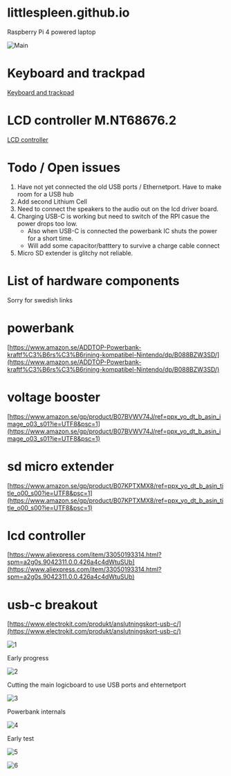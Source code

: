 # littlespleen.github.io
Raspberry Pi 4 powered laptop

![Main](https://i.imgur.com/K69xP9V.jpg)

# Keyboard and trackpad
[Keyboard and trackpad](keyboard.md)

# LCD controller M.NT68676.2

[LCD controller](lcdcontroller.md)

# Todo / Open issues
1. Have not yet connected the old USB ports / Ethernetport. Have to make room for a USB hub
2. Add second Lithium Cell
3. Need to connect the speakers to the audio out on the lcd driver board.
4. Charging USB-C is working but need to switch of the RPI casue the power drops too low.
    - Also when USB-C is connected the powerbank IC shuts the power for a short time.
    - Will add some capacitor/batttery to survive a charge cable connect
5. Micro SD extender is glitchy not reliable.

# List of hardware components

Sorry for swedish links

# powerbank
[https://www.amazon.se/ADDTOP-Powerbank-kraftf%C3%B6rs%C3%B6rjning-kompatibel-Nintendo/dp/B088BZW3SD/](https://www.amazon.se/ADDTOP-Powerbank-kraftf%C3%B6rs%C3%B6rjning-kompatibel-Nintendo/dp/B088BZW3SD/)

# voltage booster
[https://www.amazon.se/gp/product/B07BVWV74J/ref=ppx_yo_dt_b_asin_image_o03_s01?ie=UTF8&psc=1](https://www.amazon.se/gp/product/B07BVWV74J/ref=ppx_yo_dt_b_asin_image_o03_s01?ie=UTF8&psc=1)

# sd micro extender
[https://www.amazon.se/gp/product/B07KPTXMX8/ref=ppx_yo_dt_b_asin_title_o00_s00?ie=UTF8&psc=1](https://www.amazon.se/gp/product/B07KPTXMX8/ref=ppx_yo_dt_b_asin_title_o00_s00?ie=UTF8&psc=1)

# lcd controller
[https://www.aliexpress.com/item/33050193314.html?spm=a2g0s.9042311.0.0.426a4c4dWtuSUb](https://www.aliexpress.com/item/33050193314.html?spm=a2g0s.9042311.0.0.426a4c4dWtuSUb)

# usb-c breakout
[https://www.electrokit.com/produkt/anslutningskort-usb-c/](https://www.electrokit.com/produkt/anslutningskort-usb-c/)


![1](https://i.imgur.com/5fGqldD.jpg)

Early progress

![2](https://i.imgur.com/4OFXKN0.jpg)

Cutting the main logicboard to use USB ports and ehternetport

![3](https://i.imgur.com/3yh7kzn.jpg)

Powerbank internals

![4](https://i.imgur.com/OmeSLFQ.jpg)

Early test

![5]()

![6]()
